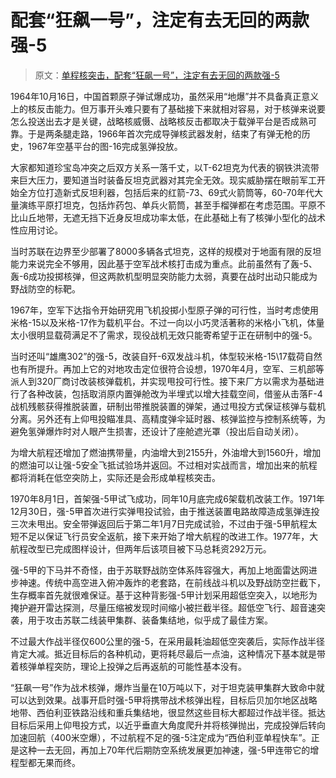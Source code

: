 # 配套“狂飙一号”，注定有去无回的两款强-5

> 原文：[单程核突击，配套“狂飙一号”，注定有去无回的两款强-5](https://baijiahao.baidu.com/s?id=1689216577947086099&wfr=spider&for=pc)

1964年10月16日，中国首颗原子弹试爆成功，虽然采用“地爆”并不具备真正意义上的核反击能力。但万事开头难只要有了基础接下来就相对容易，对于核弹来说要怎么投送出去才是关键，战略核威慑、战略核反击都取决于载弹平台是否成熟可靠。于是两条腿走路，1966年首次完成导弹核武器发射，结束了有弹无枪的历史，1967年空基平台的图-16完成氢弹投放。

大家都知道珍宝岛冲突之后双方关系一落千丈，以T-62坦克为代表的钢铁洪流带来巨大压力，要知道当时装备反坦克武器对其完全无效。现实威胁摆在眼前军工开始全方位打造新式反坦利器，包括后来的红箭-73、69式火箭筒等，60-70年代大量演练平原打坦克，包括炸药包、单兵火箭筒，甚至手榴弹都在考虑范围。平原不比山丘地带，无遮无挡下近身反坦成功率太低，在此基础上有了核弹小型化的战术性应用讨论。

当时苏联在边界至少部署了8000多辆各式坦克，这样的规模对于地面有限的反坦能力来说完全不够用，因此基于空军战术核打击成为重点。此前虽然有了轰-5、轰-6成功投掷核弹，但这两款机型明显突防能力太弱，真要在战时出动只能成为野战防空的标靶。

1967年，空军下达指令开始研究用飞机投掷小型原子弹的可行性，当时考虑使用米格-15以及米格-17作为载机平台。不过一向以小巧灵活著称的米格小飞机，体量太小很明显载荷满足不了需求，现役战机无效只能寄希望于正在研制中的强-5。

当时还叫“雄鹰302”的强-5，改装自歼-6双发战斗机，体型较米格-15\17载荷自然也有所提升。再加上它的对地攻击定位很符合设想，1970年4月，空军、三机部等派人到320厂商讨改装核弹载机，并实现甩投可行性。接下来厂方以需求为基础进行了各种改装，包括取消原内置弹舱改为半埋式以增大挂载空间，借鉴从击落F-4战机残骸获得推脱装置，研制出带推脱装置的弹架，通过甩投方式保证核弹与载机分离。另外还有上仰甩投瞄准具、高精度弹伞延时器、核弹监控与控制系统等，为避免氢弹爆炸时对人眼产生损害，还设计了座舱遮光罩（投出后自动关闭）。

为增大航程还增加了燃油携带量，内油增大到2155升，外油增大到1560升，增加的燃油可以让强-5安全飞抵试验场并返回。不过相对实战而言，增加出来的航程都将消耗在低空突防上，实际还是会形成单程核突击。

1970年8月1日，首架强-5甲试飞成功，同年10月底完成6架载机改装工作。1971年12月30日，强-5甲首次进行实弹甩投试验，由于推送装置电路故障造成氢弹连投三次未甩出。安全带弹返回后于第二年1月7日完成试验，不过由于强-5甲航程太短不足以保证飞行员安全返航，接下来开始了增大航程的改进工作。1977年，大航程改型已完成图样设计，但两年后该项目被下马总耗资292万元。

强-5甲的下马并不奇怪，由于苏联野战防空体系阵容强大，再加上地面雷达网进步神速。传统中高空进入俯冲轰炸的老套路，在前线战斗机以及野战防空拦截下，生存概率首先就很难保证。基于这种背影强-5甲计划采用超低空突入，以地形为掩护避开雷达探测，尽量压缩被发现时间缩小被拦截半径。超低空飞行、超音速突袭，用于攻击苏联二线装甲集群、装备集结地，似乎成了最佳方案。

不过最大作战半径仅600公里的强-5，在采用最耗油超低空突袭后，实际作战半径肯定大减。抵近目标后的各种机动，更将耗尽最后一点油，这种情况下基本就是带着核弹单程突防，理论上投弹之后再返航的可能性基本没有。

“狂飙一号”作为战术核弹，爆炸当量在10万吨以下，对于坦克装甲集群大致命中就可以达到效果。战事开启时强-5甲将携带战术核弹出程，目标后贝加尔地区战略地带、西伯利亚铁路沿线和重兵集结地，很显然这些目标大都超过作战半径。抵达目标后采用上仰甩投方式，以近乎垂直大角度爬升并将核弹抛出，完成投弹后转向加速回航（400米空爆），不过航程不足的强-5注定成为“西伯利亚单程快车”。正是这种一去无回，再加上70年代后期防空系统发展更加神速，强-5甲连带它的增程型都无果而终。